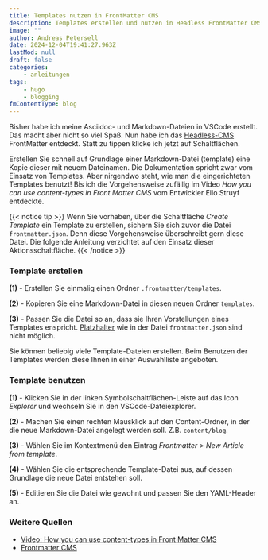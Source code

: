 ```yaml
---
title: Templates nutzen in FrontMatter CMS
description: Templates erstellen und nutzen in Headless FrontMatter CMS
image: ""
author: Andreas Petersell
date: 2024-12-04T19:41:27.963Z
lastMod: null
draft: false
categories:
    - anleitungen
tags:
    - hugo
    - blogging
fmContentType: blog
---
```


Bisher habe ich meine Asciidoc- und Markdown-Dateien in VSCode erstellt. Das macht aber nicht so viel Spaß. Nun habe ich das [Headless-CMS](https://route360.dev/en/post/frontmatter-cms/) FrontMatter entdeckt. Statt zu tippen klicke ich jetzt auf Schaltflächen.
<!--more-->

Erstellen Sie schnell auf Grundlage einer Markdown-Datei (template) eine Kopie dieser mit neuem Dateinamen. Die Dokumentation spricht zwar vom Einsatz von Templates. Aber nirgendwo steht, wie man die eingerichteten Templates benutzt! Bis ich die Vorgehensweise zufällig im Video *How you can use content-types in Front Matter CMS* vom Entwickler Elio Struyf entdeckte.

{{< notice tip >}}
Wenn Sie vorhaben, über die Schaltfläche *Create Template* ein Template zu erstellen, sichern Sie sich zuvor die Datei `frontmatter.json`. Denn diese Vorgehensweise überschreibt gern diese Datei. Die folgende Anleitung verzichtet auf den Einsatz dieser Aktionsschaltfläche.
{{< /notice >}}

### Template erstellen

**(1)** - Erstellen Sie einmalig einen Ordner `.frontmatter/templates`.

**(2)** - Kopieren Sie eine Markdown-Datei in diesen neuen Ordner `templates`.

**(3)** - Passen Sie die Datei so an, dass sie Ihren Vorstellungen eines Templates enspricht. [Platzhalter](https://frontmatter.codes/docs/content-creation/placeholders) wie in der Datei `frontmatter.json` sind nicht möglich.

Sie können beliebig viele Template-Dateien erstellen. Beim Benutzen der Templates werden diese Ihnen in einer Auswahlliste angeboten.

### Template benutzen

**(1)** - Klicken Sie in der linken Symbolschaltflächen-Leiste auf das Icon *Explorer* und wechseln Sie in den VSCode-Dateiexplorer.

**(2)** - Machen Sie einen rechten Mausklick auf den Content-Ordner, in der die neue Markdown-Datei angelegt werden soll. Z.B. `content/blog`.

**(3)** - Wählen Sie im Kontextmenü den Eintrag *Frontmatter > New Article from template*.

**(4)** - Wählen Sie die entsprechende Template-Datei aus, auf dessen Grundlage die neue Datei entstehen soll.

**(5)** - Editieren Sie die Datei wie gewohnt und passen Sie den YAML-Header an.

### Weitere Quellen
- [Video: How you can use content-types in Front Matter CMS](https://www.youtube.com/watch?v=oA5ocNaiAtY)
- [Frontmatter CMS](https://frontmatter.codes/)

